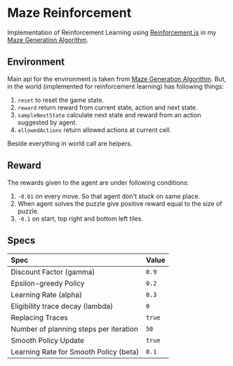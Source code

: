 # Maze Reinforcement

Implementation of Reinforcement Learning using [Reinforcement.js](http://cs.stanford.edu/people/karpathy/reinforcejs/) in my [Maze Generation Algorithm](https://github.com/naumanumer/maze).

## Environment
Main api for the environment is taken from [Maze Generation Algorithm](https://github.com/naumanumer/maze). But, in the world (implemented for reinforcement learning) has following things:

1. `reset` to reset the game state.
2. `reward` return reward from current state, action and next state.
3. `sampleNextState` calculate next state and reward from an action suggested by agent.
4. `allowedActions` return allowed actions at current cell.

Beside everything in world call are helpers.

## Reward
The rewards given to the agent are under following conditions:

1. `-0.01` on every move. So that agent don't stuck on same place.
2. When agent solves the puzzle give positive reward equal to the size of puzzle.
3. `-0.1` on start, top right and bottom left tiles.

## Specs


| Spec                                   | Value      |
|:---------------------------------------|:-----------|
| Discount Factor (gamma)                | `0.9`      |
| Epsilon-greedy Policy                  | `0.2`      |
| Learning Rate (alpha)                  | `0.3`      |
| Eligibility trace decay (lambda)       | `0`        |
| Replacing Traces                       | `true`     |
| Number of planning steps per iteration | `50`       |
| Smooth Policy Update                   | `true`     |
| Learning Rate for Smooth Policy (beta) | `0.1`      |
